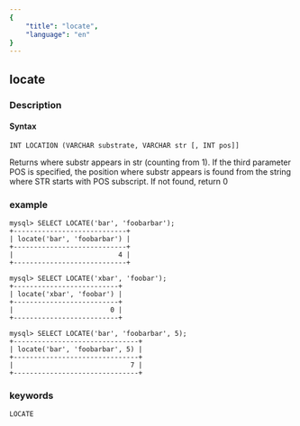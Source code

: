 ```yaml
---
{
    "title": "locate",
    "language": "en"
}
---
```


<!-- 
Licensed to the Apache Software Foundation (ASF) under one
or more contributor license agreements.  See the NOTICE file
distributed with this work for additional information
regarding copyright ownership.  The ASF licenses this file
to you under the Apache License, Version 2.0 (the
"License"); you may not use this file except in compliance
with the License.  You may obtain a copy of the License at

  http://www.apache.org/licenses/LICENSE-2.0

Unless required by applicable law or agreed to in writing,
software distributed under the License is distributed on an
"AS IS" BASIS, WITHOUT WARRANTIES OR CONDITIONS OF ANY
KIND, either express or implied.  See the License for the
specific language governing permissions and limitations
under the License.
-->

## locate
### Description
#### Syntax

`INT LOCATION (VARCHAR substrate, VARCHAR str [, INT pos]]`


Returns where substr appears in str (counting from 1). If the third parameter POS is specified, the position where substr appears is found from the string where STR starts with POS subscript. If not found, return 0

### example

```
mysql> SELECT LOCATE('bar', 'foobarbar');
+----------------------------+
| locate('bar', 'foobarbar') |
+----------------------------+
|                          4 |
+----------------------------+

mysql> SELECT LOCATE('xbar', 'foobar');
+--------------------------+
| locate('xbar', 'foobar') |
+--------------------------+
|                        0 |
+--------------------------+

mysql> SELECT LOCATE('bar', 'foobarbar', 5);
+-------------------------------+
| locate('bar', 'foobarbar', 5) |
+-------------------------------+
|                             7 |
+-------------------------------+
```
### keywords
    LOCATE
